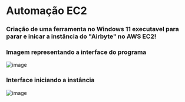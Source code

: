 # Automação EC2
### Criação de uma ferramenta no Windows 11 executavel para parar e inicar a instância do "Airbyte" no AWS EC2!

### Imagem representando a interface do programa
![image](https://github.com/user-attachments/assets/5f818d04-bf91-4516-84ac-d20c3129ef2d)

### Interface iniciando a instância 
![image](https://github.com/user-attachments/assets/74e53ccf-aef5-4a80-80b9-7c1297d7aa24)


